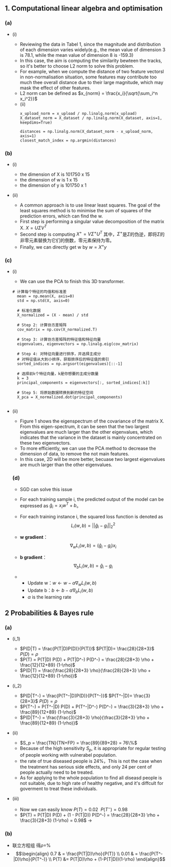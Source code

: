 ## 1. Computational linear algebra and optimisation
### (a)
- (i)
  * Reviewing the data in Tabel 1, since the magnitude and distribution of each dimension varies widely(e.g., the mean value of dimension 3 is 78.1, while the mean value of dimension 8 is -159.3)
  * In this case, the aim is computing the similarity bewteen the tracks, so it's better to choose L2 norm to solve this problem.
  * For example, when we compute the distance of two feature vectorsl in non-normalisation situation, some features may contribute too much thee overall distance due to their large magnitude, which may mask the effect of other features.
  * L2 norm can be defined as $x_{norm} = \frac{x_i}{\sqrt{\sum_i^n x_i^2}}$
  
  - (ii)
    ```
    x_upload_norm = x_upload / np.linalg.norm(x_upload)
    X_dataset_norm = X_dataset / np.linalg.norm(X_dataset, axis=1, keepdims=True)
    
    distances = np.linalg.norm(X_dataset_norm - x_upload_norm, axis=1)
    closest_match_index = np.argmin(distances)

    ```

### (b)
- (i)
  * the dimension of X is 101750 x 15
  * the dimension of w is 1 x 15
  * the dimension of y is 101750 x 1 

- (ii)
  * A common approach is to use linear least squares. The goal of the least squares method is to minimise the sum of squares of the prediction errors, which can find the w.
  * First step is performing a singular value decomposition of the matrix X. $X = U\Sigma V^T$
  * Second step is computing $X^+ = V \Sigma^+ U^T$  其中，$\Sigma^+$是$\Sigma$的伪逆，即将$\Sigma$的非零元素替换为它们的倒数，零元素保持为零。
  * Finally, we can directly get w by $w=X^+ y$

### (c)
- (i)
  * We can use the PCA to finish this 3D transformer.
  ```
  # 计算每个特征的均值和标准差
    mean = np.mean(X, axis=0)
    std = np.std(X, axis=0)

    # 标准化数据
    X_normalized = (X - mean) / std

    # Step 2: 计算协方差矩阵
    cov_matrix = np.cov(X_normalized.T)

    # Step 3: 计算协方差矩阵的特征值和特征向量
    eigenvalues, eigenvectors = np.linalg.eig(cov_matrix)

    # Step 4: 对特征向量进行排序，并选择主成分
    # 对特征值从大到小排序，获取排序后的特征值的索引
    sorted_indices = np.argsort(eigenvalues)[::-1]

    # 选择前k个特征向量，k是你想要的主成分数量
    k = 3  
    principal_components = eigenvectors[:, sorted_indices[:k]]

    # Step 5: 将原始数据转换到新的特征空间
    X_pca = X_normalized.dot(principal_components)
    
  ```
- (ii)
  * Figure 1 shows the eigenspectrum of the covariance of the matrix X. From this eigen-spectrum, it can be seen that the two largest eigenvalues are much larger than the other eigenvalues, which indicates that the variance in the dataset is mainly concentrated on these two eigenvectors.
  * To more efficiently, we can use the PCA method to decrease the dimension of data, to remove the not main features.
  * In this case, 2D will be more better, becuase two largest eigenvalues are much larger than the other eigenvalues.
  
  ### (d)
  * SGD can solve this issue
  * For each training sample i, the predicted output of the model can be expressed as $\hat{g}_i =x_i w^T + b$。
  * For each training instance i, the squared loss function is denoted as
    $$L_i(w, b) = ||\hat{g}_i - g_i||_2^2$$ 
  *  **w gradient**：
  $$ \nabla_{w} L_i(w, b) = (\hat{g}_i - g_i) x_i $$

  * **b gradient**：
  $$ \nabla_{b} L_i(w, b) = \hat{g}_i - g_i $$

  * - Update w：$w \leftarrow w - \alpha \nabla_{w} L_i(w, b)$
    - Update b：$b \leftarrow b - \alpha \nabla_{b} L_i(w, b)$
    - $\alpha$ is the learning rate

## 2 Probabilities & Bayes rule
### (a)
- (i_1)
  * $P(D|T) = \frac{P(T|D)P(D)}{P(T)}$ $P(T|D)= \frac{28}{28+3}$ $P(D) = \rho$
  * $P(T) = P(T|D) P(D) + P(T|D^-) P(D^-) = \frac{28}{28+3} \rho +  \frac{12}{12+89} (1-\rho)$ 
  * $P(D|T) = \frac{\frac{28}{28+3} \rho}{\frac{28}{28+3} \rho +  \frac{12}{12+89} (1-\rho)}$
- (i_2) 
  * $P(D|T^-) = \frac{P(T^-|D)P(D)}{P(T^-)}$ $P(T^-|D)= \frac{3}{28+3}$ $P(D) = \rho$
  * $P(T^-) = P(T^-|D) P(D) + P(T^-|D^-) P(D^-) = \frac{3}{28+3} \rho +  \frac{89}{12+89} (1-\rho)$ 
  * $P(D|T^-) = \frac{\frac{3}{28+3} \rho}{\frac{3}{28+3} \rho +  \frac{89}{12+89} (1-\rho)}$
  
- (ii)
  * $S_p = \frac{TN}{TN+FP} = \frac{89}{89+28} = 76\%$
  * Because of the high sensitivity $S_p$, it is appropriate for regular testing of people working with vulnerabel population.
  * the rate of true diseased people is 24%，This is not the case when the treatment has serious side effects, and only 24 per cent of people actually need to be treated.
  * As for applying to the whole population to find all diseasd people is not suitable, due to high rate of healthy negative, and it's diffcult for goverment to treat these individuals.

- (iii)
  * Now we can easily know $P(T) = 0.02 ~~ P(T^-) = 0.98$
  * $P(T) = P(T|D) P(D) + (1 - P(T|D)) P(D^-) = \frac{28}{28+3} \rho +  \frac{3}{28+3} (1-\rho) = 0.98$ -> 
### (b)
   * 联立方程组 得$\rho=$% 
   * $$\begin{align}
        0.7 & = \frac{P(T|D)\rho}{P(T)} \\
        0.01 & = \frac{P(T^-|D)\rho}{P(T^-)} \\
        P(T) &= P(T|D)\rho + (1-P(T|D))(1-\rho) 
      \end{align}$$